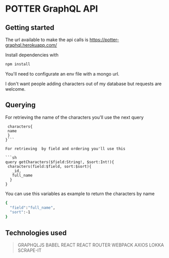 POTTER GraphQL API
=====================
## Getting started

The url available to make the api calls is https://potter-graphql.herokuapp.com/

Install dependencies with

```sh
npm install
```

You'll need to configurate an env file
with a mongo url.

I don't want people adding characters out of my database but requests are welcome.

## Querying

For retrieving the name of the characters you'll use the next query

 ```sh{
  characters{
  name
  }
}```

For retrieving  by field and ordering you'll use this

```sh
query getCharacters($field:String!, $sort:Int!){
  characters(field:$field, sort:$sort){
    _id,
    full_name
   }
}
```

You can use this variables as example to return the characters by name
```sh
{
  "field":"full_name",
  "sort":-1
}
```


## Technologies used

>GRAPHQLJS
>BABEL
>REACT
>REACT ROUTER
>WEBPACK
>AXIOS
>LOKKA
>SCRAPE-IT
